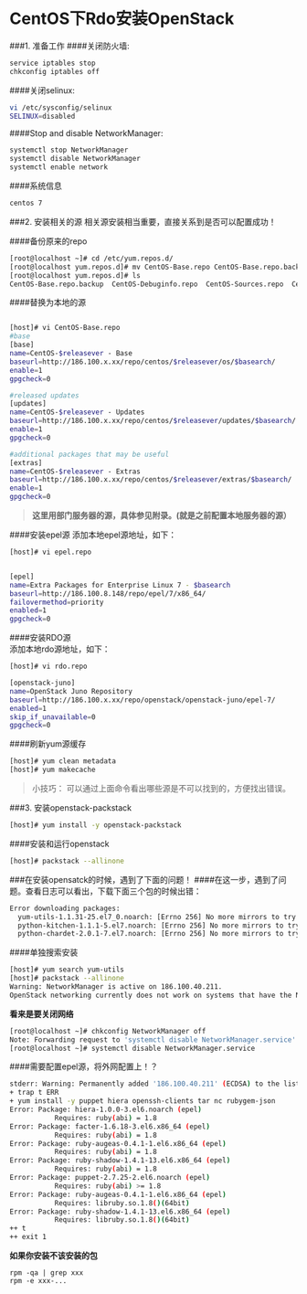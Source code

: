 CentOS下Rdo安装OpenStack
=====

###1. 准备工作
####关闭防火墙:
```sh
service iptables stop        
chkconfig iptables off
```
####关闭selinux:
```sh
vi /etc/sysconfig/selinux           
SELINUX=disabled
```

####Stop and disable NetworkManager:
```sh
systemctl stop NetworkManager
systemctl disable NetworkManager
systemctl enable network
```
####系统信息
```sh
centos 7
```
###2. 安装相关的源
相关源安装相当重要，直接关系到是否可以配置成功！

####备份原来的repo
```sh
[root@localhost ~]# cd /etc/yum.repos.d/
[root@localhost yum.repos.d]# mv CentOS-Base.repo CentOS-Base.repo.backup
[root@localhost yum.repos.d]# ls
CentOS-Base.repo.backup  CentOS-Debuginfo.repo  CentOS-Sources.repo  CentOS-Vault.repo
```
####替换为本地的源
```sh

[host]# vi CentOS-Base.repo
#base
[base]
name=CentOS-$releasever - Base
baseurl=http://186.100.x.xx/repo/centos/$releasever/os/$basearch/
enable=1
gpgcheck=0

#released updates 
[updates]
name=CentOS-$releasever - Updates
baseurl=http://186.100.x.xx/repo/centos/$releasever/updates/$basearch/
enable=1
gpgcheck=0

#additional packages that may be useful
[extras]
name=CentOS-$releasever - Extras
baseurl=http://186.100.x.xx/repo/centos/$releasever/extras/$basearch/
enable=1
gpgcheck=0
```
>**这里用部门服务器的源，具体参见附录。(就是之前配置本地服务器的源）**

####安装epel源
添加本地epel源地址，如下：
```sh
[host]# vi epel.repo


[epel]
name=Extra Packages for Enterprise Linux 7 - $basearch
baseurl=http://186.100.8.148/repo/epel/7/x86_64/
failovermethod=priority
enabled=1
gpgcheck=0

```       
   
####安装RDO源      
添加本地rdo源地址，如下：
```sh
[host]# vi rdo.repo

[openstack-juno]
name=OpenStack Juno Repository
baseurl=http://186.100.x.xx/repo/openstack/openstack-juno/epel-7/
enabled=1
skip_if_unavailable=0
gpgcheck=0    
```
####刷新yum源缓存
```sh
[host]# yum clean metadata
[host]# yum makecache
```
>小技巧：
可以通过上面命令看出哪些源是不可以找到的，方便找出错误。

###3. 安装openstack-packstack
```sh
[host]# yum install -y openstack-packstack
```
####安装和运行openstack 
```sh
[host]# packstack --allinone
```

###在安装opensatck的时候，遇到了下面的问题！
####在这一步，遇到了问题。查看日志可以看出，下载下面三个包的时候出错：
```sh
Error downloading packages:
  yum-utils-1.1.31-25.el7_0.noarch: [Errno 256] No more mirrors to try.
  python-kitchen-1.1.1-5.el7.noarch: [Errno 256] No more mirrors to try.
  python-chardet-2.0.1-7.el7.noarch: [Errno 256] No more mirrors to try.
```
####单独搜索安装
```sh
[host]# yum search yum-utils
[host]# packstack --allinone
Warning: NetworkManager is active on 186.100.40.211. 
OpenStack networking currently does not work on systems that have the Network Manager service enabled.
```
**看来是要关闭网络**
```sh
[root@localhost ~]# chkconfig NetworkManager off
Note: Forwarding request to 'systemctl disable NetworkManager.service'.
[root@localhost ~]# systemctl disable NetworkManager.service
```
####需要配置epel源，将外网配置上！？
```sh
stderr: Warning: Permanently added '186.100.40.211' (ECDSA) to the list of known hosts.
+ trap t ERR
+ yum install -y puppet hiera openssh-clients tar nc rubygem-json
Error: Package: hiera-1.0.0-3.el6.noarch (epel)
           Requires: ruby(abi) = 1.8
Error: Package: facter-1.6.18-3.el6.x86_64 (epel)
           Requires: ruby(abi) = 1.8
Error: Package: ruby-augeas-0.4.1-1.el6.x86_64 (epel)
           Requires: ruby(abi) = 1.8
Error: Package: ruby-shadow-1.4.1-13.el6.x86_64 (epel)
           Requires: ruby(abi) = 1.8
Error: Package: puppet-2.7.25-2.el6.noarch (epel)
           Requires: ruby(abi) >= 1.8
Error: Package: ruby-augeas-0.4.1-1.el6.x86_64 (epel)
           Requires: libruby.so.1.8()(64bit)
Error: Package: ruby-shadow-1.4.1-13.el6.x86_64 (epel)
           Requires: libruby.so.1.8()(64bit)
++ t
++ exit 1
```
         
**如果你安装不该安装的包**
```
rpm -qa | grep xxx
rpm -e xxx-...
```

